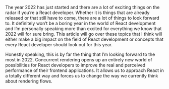 ﻿The year 2022 has just started and there are a lot of exciting things on the radar if you’re a React developer. Whether it is things that are already released or that still have to come, there are a lot of things to look forward to. It definitely won’t be a boring year in the world of React development and I’m personally speaking more than excited for everything we know that 2022 will for sure bring. This article will go over these topics that I think will either make a big impact on the field of React development or concepts that every React developer should look out for this year.

Honestly speaking, this is by far the thing that I’m looking forward to the most in 2022. Concurrent rendering opens up an entirely new world of possibilities for React developers to improve the real and perceived performance of their frontend applications. It allows us to approach React in a totally different way and forces us to change the way we currently think about rendering flows.
